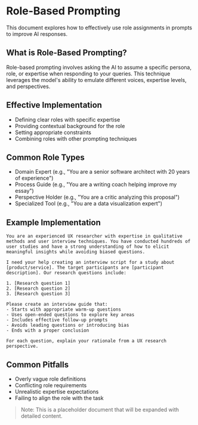 # Role-Based Prompting

This document explores how to effectively use role assignments in prompts to improve AI responses.

## What is Role-Based Prompting?

Role-based prompting involves asking the AI to assume a specific persona, role, or expertise when responding to your queries. This technique leverages the model's ability to emulate different voices, expertise levels, and perspectives.

## Effective Implementation

- Defining clear roles with specific expertise
- Providing contextual background for the role
- Setting appropriate constraints
- Combining roles with other prompting techniques

## Common Role Types

- Domain Expert (e.g., "You are a senior software architect with 20 years of experience")
- Process Guide (e.g., "You are a writing coach helping improve my essay")
- Perspective Holder (e.g., "You are a critic analyzing this proposal")
- Specialized Tool (e.g., "You are a data visualization expert")

## Example Implementation

```
You are an experienced UX researcher with expertise in qualitative methods and user interview techniques. You have conducted hundreds of user studies and have a strong understanding of how to elicit meaningful insights while avoiding biased questions.

I need your help creating an interview script for a study about [product/service]. The target participants are [participant description]. Our research questions include:

1. [Research question 1]
2. [Research question 2]
3. [Research question 3]

Please create an interview guide that:
- Starts with appropriate warm-up questions
- Uses open-ended questions to explore key areas
- Includes effective follow-up prompts
- Avoids leading questions or introducing bias
- Ends with a proper conclusion

For each question, explain your rationale from a UX research perspective.
```

## Common Pitfalls

- Overly vague role definitions
- Conflicting role requirements
- Unrealistic expertise expectations
- Failing to align the role with the task

> Note: This is a placeholder document that will be expanded with detailed content. 